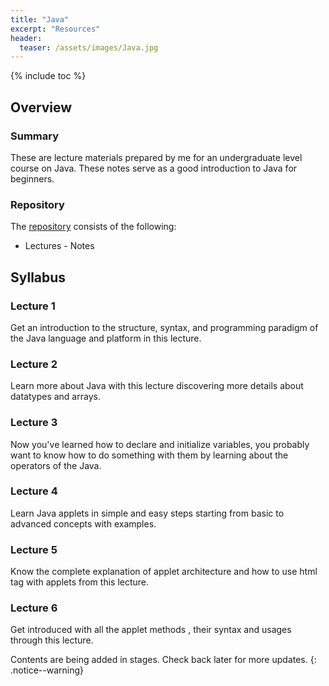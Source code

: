 ```yaml
---
title: "Java"
excerpt: "Resources"
header:
  teaser: /assets/images/Java.jpg
---
```


{% include toc %}

## Overview

### Summary
These are lecture materials prepared by me for an undergraduate level course on Java. These notes serve as a good introduction to Java for beginners.

### Repository
The [repository](https://github.com/Valliammai-Subramanian/Java) consists of the following: 
* Lectures - Notes

## Syllabus

### Lecture 1
Get an introduction to the structure, syntax, and programming paradigm of the Java language and platform in this lecture.

### Lecture 2
Learn more about Java with this lecture discovering more details about datatypes and arrays.

### Lecture 3
Now you've learned how to declare and initialize variables, you probably want to know how to do something with them by learning about the operators of the Java.

### Lecture 4
Learn Java applets in simple and easy steps starting from basic to advanced concepts with examples.

### Lecture 5
Know the complete explanation of applet architecture and how to use html tag with applets from this lecture.

### Lecture 6
Get introduced with all the applet methods , their syntax and usages through this lecture.

Contents are being added in stages. Check back later for more updates.
{: .notice--warning}

